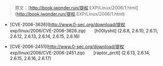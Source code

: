 > 原文：[http://book.iwonder.run/提权 EXP/Linux/2006/1.html](http://book.iwonder.run/提权 EXP/Linux/2006/1.html)

*   [CVE-2006-3626](http://www.0-sec.org/download/提权 exp/linux/2006/CVE-2006-3626.zip)　　[h00lyshit]
    (2.6.8, 2.6.10, 2.6.11, 2.6.12, 2.6.13, 2.6.14, 2.6.15, 2.6.16)

*   [CVE-2006-2451](http://www.0-sec.org/download/提权 exp/linux/2006/CVE-2006-2451.zip)　　[raptor_prctl]
    (2.6.13, 2.6.14, 2.6.15, 2.6.16, 2.6.17)

